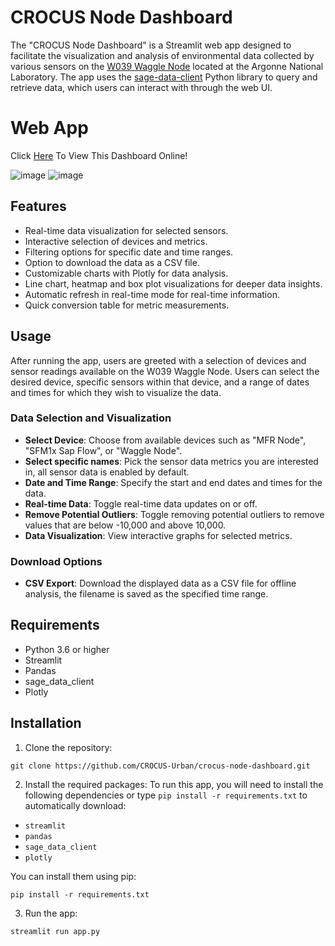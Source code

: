 # CROCUS Node Dashboard

The "CROCUS Node Dashboard" is a Streamlit web app designed to facilitate the visualization and analysis of environmental data collected by various sensors on the [W039 Waggle Node](https://portal.sagecontinuum.org/node/W039) located at the Argonne National Laboratory. The app uses the [sage-data-client](https://github.com/sagecontinuum/sage-data-client) Python library to query and retrieve data, which users can interact with through the web UI.

# Web App
Click [Here](https://crocus-node-dashboard.streamlit.app/ "Here") To View This Dashboard Online!

![image](https://github-production-user-asset-6210df.s3.amazonaws.com/63890666/281174206-916f1299-9213-46cd-a245-13d8d00c4bce.png)
![image](https://github-production-user-asset-6210df.s3.amazonaws.com/63890666/281174349-7152815d-30f4-492f-8c6b-ba8419cdda79.png)

## Features

-   Real-time data visualization for selected sensors.
-   Interactive selection of devices and metrics.
-   Filtering options for specific date and time ranges.
-   Option to download the data as a CSV file.
-   Customizable charts with Plotly for data analysis.
-   Line chart, heatmap and box plot visualizations for deeper data insights.
-   Automatic refresh in real-time mode for real-time information.
-   Quick conversion table for metric measurements.

## Usage

After running the app, users are greeted with a selection of devices and sensor readings available on the W039 Waggle Node. Users can select the desired device, specific sensors within that device, and a range of dates and times for which they wish to visualize the data.

### Data Selection and Visualization

-   **Select Device**: Choose from available devices such as "MFR Node", "SFM1x Sap Flow", or "Waggle Node".
-   **Select specific names**: Pick the sensor data metrics you are interested in, all sensor data is enabled by default.
-   **Date and Time Range**: Specify the start and end dates and times for the data.
-   **Real-time Data**: Toggle real-time data updates on or off.
-   **Remove Potential Outliers**: Toggle removing potential outliers to remove values that are below -10,000 and above 10,000.
-   **Data Visualization**: View interactive graphs for selected metrics.

### Download Options

-   **CSV Export**: Download the displayed data as a CSV file for offline analysis, the filename is saved as the specified time range.

## Requirements

-   Python 3.6 or higher
-   Streamlit
-   Pandas
-   sage_data_client
-   Plotly

## Installation

1.  Clone the repository:

`git clone https://github.com/CROCUS-Urban/crocus-node-dashboard.git`

2.  Install the required packages: To run this app, you will need to install the following dependencies or type `pip install -r requirements.txt` to automatically download:

-   `streamlit`
-   `pandas`
-   `sage_data_client`
-   `plotly`

You can install them using pip:

`pip install -r requirements.txt`

3.  Run the app:

`streamlit run app.py`